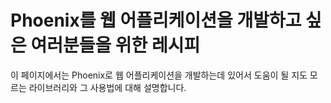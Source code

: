 # Phoenix를 웹 어플리케이션을 개발하고 싶은 여러분들을 위한 레시피

이 페이지에서는 Phoenix로 웹 어플리케이션을 개발하는데 있어서 도움이 될 지도 모르는 라이브러리와 그 사용법에 대해 설명합니다.

